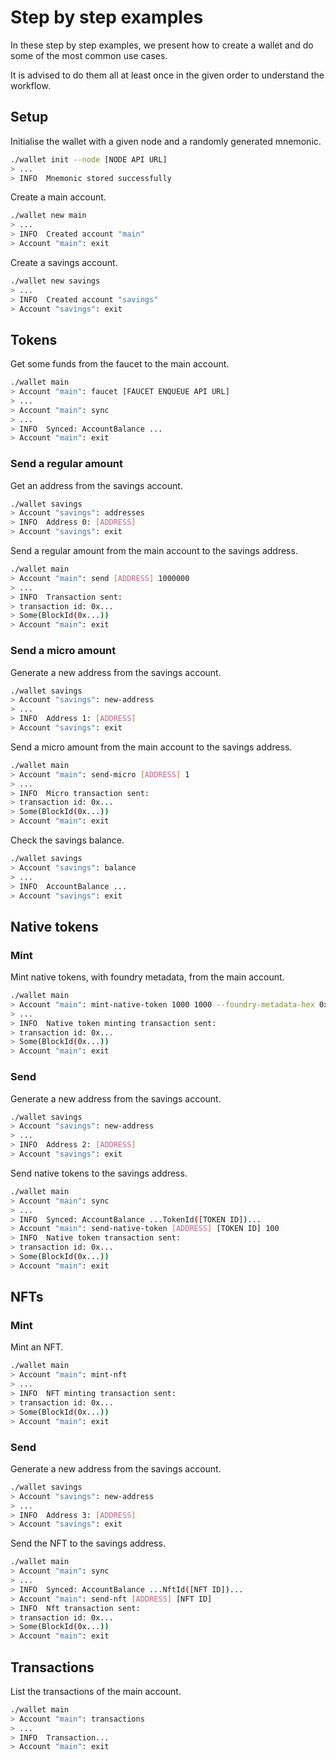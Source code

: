 # Step by step examples

In these step by step examples, we present how to create a wallet and do some of the most common use cases.

It is advised to do them all at least once in the given order to understand the workflow.

## Setup

Initialise the wallet with a given node and a randomly generated mnemonic.
```sh
./wallet init --node [NODE API URL]
> ...
> INFO  Mnemonic stored successfully
```

Create a main account.
```sh
./wallet new main
> ...
> INFO  Created account "main"
> Account "main": exit
```

Create a savings account.
```sh
./wallet new savings
> ...
> INFO  Created account "savings"
> Account "savings": exit
```

## Tokens

Get some funds from the faucet to the main account.
```sh
./wallet main
> Account "main": faucet [FAUCET ENQUEUE API URL]
> ...
> Account "main": sync
> ...
> INFO  Synced: AccountBalance ...
> Account "main": exit
```

### Send a regular amount

Get an address from the savings account.
```sh
./wallet savings
> Account "savings": addresses
> INFO  Address 0: [ADDRESS]
> Account "savings": exit
```

Send a regular amount from the main account to the savings address.
```sh
./wallet main
> Account "main": send [ADDRESS] 1000000
> ...
> INFO  Transaction sent:
> transaction id: 0x...
> Some(BlockId(0x...))
> Account "main": exit
```

### Send a micro amount

Generate a new address from the savings account.
```sh
./wallet savings
> Account "savings": new-address
> ...
> INFO  Address 1: [ADDRESS]
> Account "savings": exit
```

Send a micro amount from the main account to the savings address.
```sh
./wallet main
> Account "main": send-micro [ADDRESS] 1
> ...
> INFO  Micro transaction sent:
> transaction id: 0x...
> Some(BlockId(0x...))
> Account "main": exit
```

Check the savings balance.
```sh
./wallet savings
> Account "savings": balance
> ...
> INFO  AccountBalance ...
> Account "savings": exit
```

## Native tokens

### Mint

Mint native tokens, with foundry metadata, from the main account.
```sh
./wallet main
> Account "main": mint-native-token 1000 1000 --foundry-metadata-hex 0xabcdef
> ...
> INFO  Native token minting transaction sent:
> transaction id: 0x...
> Some(BlockId(0x...))
> Account "main": exit
```

### Send

Generate a new address from the savings account.
```sh
./wallet savings
> Account "savings": new-address
> ...
> INFO  Address 2: [ADDRESS]
> Account "savings": exit
```

Send native tokens to the savings address.
```sh
./wallet main
> Account "main": sync
> ...
> INFO  Synced: AccountBalance ...TokenId([TOKEN ID])...
> Account "main": send-native-token [ADDRESS] [TOKEN ID] 100
> INFO  Native token transaction sent:
> transaction id: 0x...
> Some(BlockId(0x...))
> Account "main": exit
```

## NFTs

### Mint

Mint an NFT.
```sh
./wallet main
> Account "main": mint-nft
> ...
> INFO  NFT minting transaction sent:
> transaction id: 0x...
> Some(BlockId(0x...))
> Account "main": exit
```

### Send

Generate a new address from the savings account.
```sh
./wallet savings
> Account "savings": new-address
> ...
> INFO  Address 3: [ADDRESS]
> Account "savings": exit
```

Send the NFT to the savings address.
```sh
./wallet main
> Account "main": sync
> ...
> INFO  Synced: AccountBalance ...NftId([NFT ID])...
> Account "main": send-nft [ADDRESS] [NFT ID]
> INFO  Nft transaction sent:
> transaction id: 0x...
> Some(BlockId(0x...))
> Account "main": exit
```

## Transactions

List the transactions of the main account.
```sh
./wallet main
> Account "main": transactions
> ...
> INFO  Transaction...
> Account "main": exit
```

